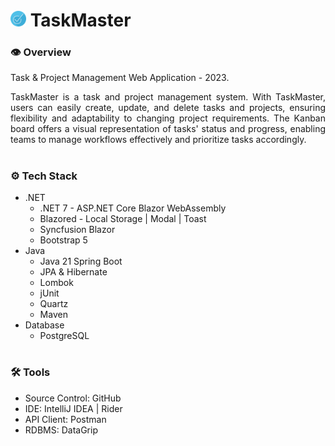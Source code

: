 # <img src="taskmaster.svg" width="25"/> TaskMaster

### **👁️ Overview**
Task & Project Management Web Application - 2023.

<p align="justify">
  TaskMaster is a task and project management system. With TaskMaster, users can easily create, update, and delete tasks and projects, ensuring flexibility and adaptability to changing project requirements. The Kanban board offers a visual representation of tasks' status and progress, enabling teams to manage workflows effectively and prioritize tasks accordingly.
</p>

#

### **⚙️ Tech Stack**
- .NET
  - .NET 7 - ASP.NET Core Blazor WebAssembly
  - Blazored - Local Storage | Modal | Toast
  - Syncfusion Blazor
  - Bootstrap 5
- Java
  - Java 21 Spring Boot
  - JPA & Hibernate
  - Lombok
  - jUnit
  - Quartz
  - Maven
- Database
  - PostgreSQL

#

### **🛠️ Tools**
- Source Control: GitHub
- IDE: IntelliJ IDEA | Rider
- API Client: Postman
- RDBMS: DataGrip